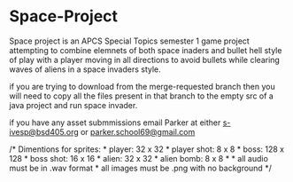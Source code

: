 # Space-Project
Space project is an APCS Special Topics semester 1 game project attempting to combine elemnets of both space inaders and bullet hell style of play with a player moving in all directions to avoid bullets while clearing waves of aliens in a space invaders style.

if you are trying to download from the merge-requested branch then you will need to copy all the files present in that branch to the empty src of a java project and run space invader.

if you have any asset submmissions email Parker at either s-ivesp@bsd405.org or parker.school69@gmail.com

/* Dimentions for sprites: * player: 32 x 32 * player shot: 8 x 8 * boss: 128 x 128 * boss shot: 16 x 16 * alien: 32 x 32 * alien bomb: 8 x 8 * * all audio must be in .wav format * all images must be .png with no background */
